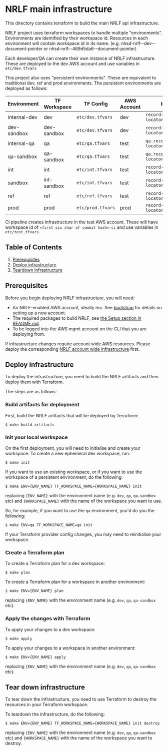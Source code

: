 # NRLF main infrastructure

This directory contains terraform to build the main NRLF api infrastructure.

NRLF project uses terraform workspaces to handle multiple "environments". Environments are identified by their workspace id. Resources in each environment will contain workspace id in its name. (e.g. nhsd-nrlf--dev--document-pointer or nhsd-nrlf--469d5da6--document-pointer)

Each developer/QA can create their own instance of NRLF infrastructure. These are deployed to the dev AWS account and use variables in `etc/dev.tfvars`

This project also uses "persistent environments". These are equivalent to traditional dev, ref and prod environments. The persistent environments are deployed as follows:

| Environment  | TF Workspace | TF Config         | AWS Account | Internal Domain                      | Public Domain                             |
| ------------ | ------------ | ----------------- | ----------- | ------------------------------------ | ----------------------------------------- |
| internal-dev | dev          | `etc/dev.tfvars`  | dev         | `record-locator.dev.national.nhs.uk` | `internal-dev.api.service.nhs.uk`         |
| dev-sandbox  | dev-sandbox  | `etc/dev.tfvars`  | dev         | `record-locator.dev.national.nhs.uk` | `internal-dev-sandbox.api.service.nhs.uk` |
| internal-qa  | qa           | `etc/qa.tfvars`   | test        | `qa.record-locator.national.nhs.uk`  | `internal-qa.api.service.nhs.uk`          |
| qa-sandbox   | qa-sandbox   | `etc/qa.tfvars`   | test        | `qa.record-locator.national.nhs.uk`  | `internal-qa-sandbox.api.service.nhs.uk`  |
| int          | int          | `etc/int.tfvars`  | test        | `record-locator.int.national.nhs.uk` | `int.api.service.nhs.uk`                  |
| sandbox      | int-sandbox  | `etc/int.tfvars`  | test        | `record-locator.int.national.nhs.uk` | `sandbox.api.service.nhs.uk`              |
| ref          | ref          | `etc/ref.tfvars`  | test        | `record-locator.ref.national.nhs.uk` | `ref.api.service.nhs.uk`                  |
| prod         | prod         | `etc/prod.tfvars` | prod        | `record-locator.national.nhs.uk`     | `api.service.nhs.uk`                      |

CI pipeline creates infrastructure in the test AWS account. These will have workspace id of `<first six char of commit hash>-ci` and use variables in `etc/test.tfvars`

## Table of Contents

1. [Prerequisites](#prerequisites)
2. [Deploy infrastructure](#deploy-infrastructure)
3. [Teardown infrastructure](#teardown-infrastructure)

## Prerequisites

Before you begin deploying NRLF infrastructure, you will need:

- An NRLF-enabled AWS account, ideally `dev`. See [bootstrap](../bootstrap/README.md) for details on setting up a new account.
- The required packages to build NRLF, see [the Setup section in README.md](../../README.md#setup).
- To be logged into the AWS mgmt account on the CLI that you are deploying from.

If infrastructure changes require account wide AWS resources. Please deploy the corresponding [NRLF account wide infrastructure](../account-wide-infrastructure/README.md) first.

## Deploy infrastructure

To deploy the infrastructure, you need to build the NRLF artifacts and then deploy them with Terraform.

The steps are as follows:

### Build artifacts for deployment

First, build the NRLF artifacts that will be deployed by Terraform:

```shell
$ make build-artifacts
```

### Init your local workspace

On the first deployment, you will need to initialise and create your workspace. To create a new ephemeral dev workspace, run:

```shell
$ make init
```

If you want to use an existing workspace, or if you want to use the workspace of a persistent environment, do the following:

```shell
$ make ENV={ENV_NAME} TF_WORKSPACE_NAME={WORKSPACE_NAME} init
```

replacing `{ENV_NAME}` with the environment name (e.g. `dev`, `qa`, `qa-sandbox` etc) and `{WORKSPACE_NAME}` with the name of the workspace you want to use.

So, for example, if you want to use the `qa` environment, you'd do you the following:

```shell
$ make ENV=qa TF_WORKSPACE_NAME=qa init
```

If your Terraform provider config changes, you may need to reinitialise your workspace.

### Create a Terraform plan

To create a Terraform plan for a dev workspace:

```shell
$ make plan
```

To create a Terraform plan for a workspace in another environment:

```shell
$ make ENV={ENV_NAME} plan
```

replacing `{ENV_NAME}` with the environment name (e.g. `dev`, `qa`, `qa-sandbox` etc).

### Apply the changes with Terraform

To apply your changes to a dev workspace:

```shell
$ make apply
```

To apply your changes to a workspace in another environment:

```shell
$ make ENV={ENV_NAME} apply
```

replacing `{ENV_NAME}` with the environment name (e.g. `dev`, `qa`, `qa-sandbox` etc).

## Tear down infrastructure

To tear down the infrastructure, you need to use Terraform to destroy the resources in your Terraform workspace.

To teardown the infrastructure, do the following:

```
$ make ENV={ENV_NAME} TF_WORKSPACE_NAME={WORKSPACE_NAME} init destroy
```

replacing `{ENV_NAME}` with the environment name (e.g. `dev`, `qa`, `qa-sandbox` etc) and `{WORKSPACE_NAME}` with the name of the workspace you want to destroy.
